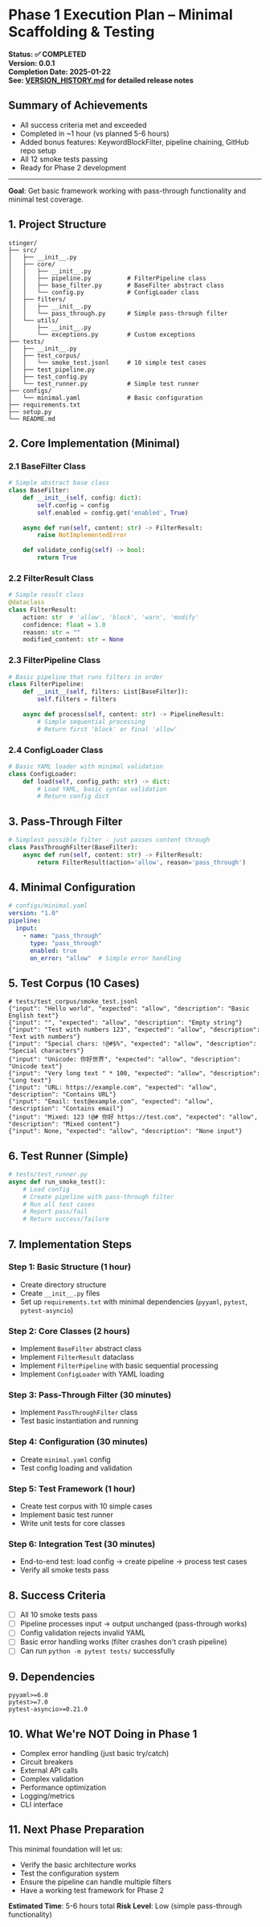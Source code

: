 # Phase 1 Execution Plan – Minimal Scaffolding & Testing

**Status: ✅ COMPLETED**  
**Version: 0.0.1**  
**Completion Date: 2025-01-22**  
**See: [VERSION_HISTORY.md](../VERSION_HISTORY.md) for detailed release notes**

## Summary of Achievements
- All success criteria met and exceeded
- Completed in ~1 hour (vs planned 5-6 hours)
- Added bonus features: KeywordBlockFilter, pipeline chaining, GitHub repo setup
- All 12 smoke tests passing
- Ready for Phase 2 development

---

**Goal**: Get basic framework working with pass-through functionality and minimal test coverage.

## 1. Project Structure

```
stinger/
├── src/
│   ├── __init__.py
│   ├── core/
│   │   ├── __init__.py
│   │   ├── pipeline.py          # FilterPipeline class
│   │   ├── base_filter.py       # BaseFilter abstract class
│   │   └── config.py            # ConfigLoader class
│   ├── filters/
│   │   ├── __init__.py
│   │   └── pass_through.py      # Simple pass-through filter
│   └── utils/
│       ├── __init__.py
│       └── exceptions.py        # Custom exceptions
├── tests/
│   ├── __init__.py
│   ├── test_corpus/
│   │   └── smoke_test.jsonl     # 10 simple test cases
│   ├── test_pipeline.py
│   ├── test_config.py
│   └── test_runner.py           # Simple test runner
├── configs/
│   └── minimal.yaml             # Basic configuration
├── requirements.txt
├── setup.py
└── README.md
```

## 2. Core Implementation (Minimal)

### 2.1 BaseFilter Class
```python
# Simple abstract base class
class BaseFilter:
    def __init__(self, config: dict):
        self.config = config
        self.enabled = config.get('enabled', True)
    
    async def run(self, content: str) -> FilterResult:
        raise NotImplementedError
    
    def validate_config(self) -> bool:
        return True
```

### 2.2 FilterResult Class
```python
# Simple result class
@dataclass
class FilterResult:
    action: str  # 'allow', 'block', 'warn', 'modify'
    confidence: float = 1.0
    reason: str = ""
    modified_content: str = None
```

### 2.3 FilterPipeline Class
```python
# Basic pipeline that runs filters in order
class FilterPipeline:
    def __init__(self, filters: List[BaseFilter]):
        self.filters = filters
    
    async def process(self, content: str) -> PipelineResult:
        # Simple sequential processing
        # Return first 'block' or final 'allow'
```

### 2.4 ConfigLoader Class
```python
# Basic YAML loader with minimal validation
class ConfigLoader:
    def load(self, config_path: str) -> dict:
        # Load YAML, basic syntax validation
        # Return config dict
```

## 3. Pass-Through Filter

```python
# Simplest possible filter - just passes content through
class PassThroughFilter(BaseFilter):
    async def run(self, content: str) -> FilterResult:
        return FilterResult(action='allow', reason='pass_through')
```

## 4. Minimal Configuration

```yaml
# configs/minimal.yaml
version: "1.0"
pipeline:
  input:
    - name: "pass_through"
      type: "pass_through"
      enabled: true
      on_error: "allow"  # Simple error handling
```

## 5. Test Corpus (10 Cases)

```jsonl
# tests/test_corpus/smoke_test.jsonl
{"input": "Hello world", "expected": "allow", "description": "Basic English text"}
{"input": "", "expected": "allow", "description": "Empty string"}
{"input": "Test with numbers 123", "expected": "allow", "description": "Text with numbers"}
{"input": "Special chars: !@#$%", "expected": "allow", "description": "Special characters"}
{"input": "Unicode: 你好世界", "expected": "allow", "description": "Unicode text"}
{"input": "Very long text " * 100, "expected": "allow", "description": "Long text"}
{"input": "URL: https://example.com", "expected": "allow", "description": "Contains URL"}
{"input": "Email: test@example.com", "expected": "allow", "description": "Contains email"}
{"input": "Mixed: 123 !@# 你好 https://test.com", "expected": "allow", "description": "Mixed content"}
{"input": None, "expected": "allow", "description": "None input"}
```

## 6. Test Runner (Simple)

```python
# tests/test_runner.py
async def run_smoke_test():
    # Load config
    # Create pipeline with pass-through filter
    # Run all test cases
    # Report pass/fail
    # Return success/failure
```

## 7. Implementation Steps

### Step 1: Basic Structure (1 hour)
- Create directory structure
- Create `__init__.py` files
- Set up `requirements.txt` with minimal dependencies (`pyyaml`, `pytest`, `pytest-asyncio`)

### Step 2: Core Classes (2 hours)
- Implement `BaseFilter` abstract class
- Implement `FilterResult` dataclass
- Implement `FilterPipeline` with basic sequential processing
- Implement `ConfigLoader` with YAML loading

### Step 3: Pass-Through Filter (30 minutes)
- Implement `PassThroughFilter` class
- Test basic instantiation and running

### Step 4: Configuration (30 minutes)
- Create `minimal.yaml` config
- Test config loading and validation

### Step 5: Test Framework (1 hour)
- Create test corpus with 10 simple cases
- Implement basic test runner
- Write unit tests for core classes

### Step 6: Integration Test (30 minutes)
- End-to-end test: load config → create pipeline → process test cases
- Verify all smoke tests pass

## 8. Success Criteria

- [ ] All 10 smoke tests pass
- [ ] Pipeline processes input → output unchanged (pass-through works)
- [ ] Config validation rejects invalid YAML
- [ ] Basic error handling works (filter crashes don't crash pipeline)
- [ ] Can run `python -m pytest tests/` successfully

## 9. Dependencies

```
pyyaml>=6.0
pytest>=7.0
pytest-asyncio>=0.21.0
```

## 10. What We're NOT Doing in Phase 1

- Complex error handling (just basic try/catch)
- Circuit breakers
- External API calls
- Complex validation
- Performance optimization
- Logging/metrics
- CLI interface

## 11. Next Phase Preparation

This minimal foundation will let us:
- Verify the basic architecture works
- Test the configuration system
- Ensure the pipeline can handle multiple filters
- Have a working test framework for Phase 2

**Estimated Time**: 5-6 hours total
**Risk Level**: Low (simple pass-through functionality) 